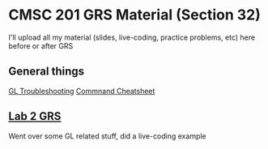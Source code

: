 # CMSC 201 GRS Material (Section 32)
I'll upload all my material (slides, live-coding, practice problems, etc) here before or after GRS

## General things
[GL Troubleshooting](https://github.com/agathaturya/cmsc_201_grs/blob/master/lab2/gl_troubleshooting.md)
[Commnand Cheatsheet](https://github.com/agathaturya/cmsc_201_grs/blob/master/lab2/terminal_cheatsheet.md)

## [Lab 2 GRS](https://github.com/agathaturya/cmsc_201_grs/tree/master/lab2)
Went over some GL related stuff, did a live-coding example
